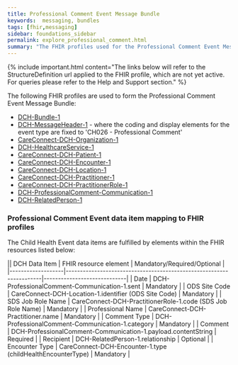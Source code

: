 ```yaml
---
title: Professional Comment Event Message Bundle
keywords:  messaging, bundles
tags: [fhir,messaging]
sidebar: foundations_sidebar
permalink: explore_professional_comment.html
summary: "The FHIR profiles used for the Professional Comment Event Message Bundle"
---
```


{% include important.html content="The links below will refer to the StructureDefinition url applied to the FHIR profile, which are not yet active. For queries please refer to the Help and Support section." %} 

The following FHIR profiles are used to form the Professional Comment Event Message Bundle:

- [DCH-Bundle-1](https://fhir.nhs.uk/STU3/StructureDefinition/DCH-Bundle-1)
- [DCH-MessageHeader-1](https://fhir.nhs.uk/STU3/StructureDefinition/DCH-MessageHeader-1) - where the coding and display elements for the event type are fixed to 'CH026 - Professional Comment'
- [CareConnect-DCH-Organization-1](https://fhir.nhs.uk/STU3/StructureDefinition/CareConnect-DCH-Organization-1)
- [DCH-HealthcareService-1](https://fhir.nhs.uk/STU3/StructureDefinition/DCH-HealthcareService-1)
- [CareConnect-DCH-Patient-1](https://fhir.nhs.uk/STU3/StructureDefinition/CareConnect-DCH-Patient-1)
- [CareConnect-DCH-Encounter-1](https://fhir.nhs.uk/STU3/StructureDefinition/CareConnect-DCH-Encounter-1)
- [CareConnect-DCH-Location-1](https://fhir.nhs.uk/STU3/StructureDefinition/CareConnect-DCH-Location-1)
- [CareConnect-DCH-Practitioner-1](https://fhir.nhs.uk/STU3/StructureDefinition/CareConnect-DCH-Practitioner-1)
- [CareConnect-DCH-PractitionerRole-1](https://fhir.nhs.uk/STU3/StructureDefinition/CareConnect-DCH-PractitionerRole-1)
- [DCH-ProfessionalComment-Communication-1](https://fhir.nhs.uk/STU3/StructureDefinition/DCH-ProfessionalComment-Communication-1)
- [DCH-RelatedPerson-1](https://fhir.nhs.uk/STU3/StructureDefinition/DCH-RelatedPerson-1)


### Professional Comment Event data item mapping to FHIR profiles ###

The Child Health Event data items are fulfilled by elements within the FHIR resources listed below:

|| DCH Data Item     | FHIR resource element                                               | Mandatory/Required/Optional |
|-------------------|---------------------------------------------------------------------|-----------------------------|
| Date              | DCH-ProfessionalComment-Communication-1.sent                            | Mandatory                   |
| ODS Site Code     | CareConnect-DCH-Location-1.identifier (ODS Site Code)               | Mandatory                   |
| SDS Job Role Name | CareConnect-DCH-PractitionerRole-1.code (SDS Job Role Name)         | Mandatory                   |
| Professional Name | CareConnect-DCH-Practitioner.name                                   | Mandatory                   |
| Comment Type      | DCH-ProfessionalComment-Communication-1.category                    | Mandatory                   |
| Comment           | DCH-ProfessionalComment-Communication-1.payload.contentString       | Required                    |
| Recipient         | DCH-RelatedPerson-1.relationship                                    | Optional                    |
| Encounter Type    | CareConnect-DCH-Encounter-1.type (childHealthEncounterType)                                     | Mandatory                   |
